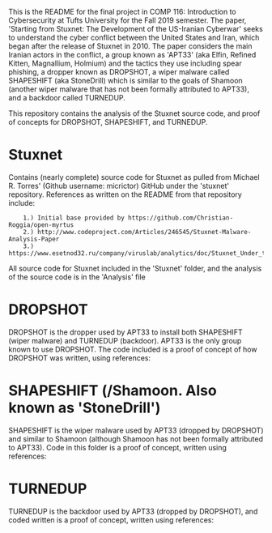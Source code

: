 This is the README for the final project in COMP 116: Introduction to Cybersecurity at Tufts University for the Fall 2019 semester. The paper, 'Starting from Stuxnet: The Development of the US-Iranian Cyberwar' seeks to understand the cyber conflict between the United States and Iran, which began after the release of Stuxnet in 2010. The paper considers the main Iranian actors in the conflict, a group known as 'APT33' (aka Elfin, Refined Kitten, Magnallium, Holmium) and the tactics they use including spear phishing, a dropper known as DROPSHOT, a wiper malware called SHAPESHIFT (aka StoneDrill) which is similar to the goals of Shamoon (another wiper malware that has not been formally attributed to APT33), and a backdoor called TURNEDUP.

This repository contains the analysis of the Stuxnet source code, and proof of concepts for DROPSHOT, SHAPESHIFT, and TURNEDUP.



Stuxnet
=======

Contains (nearly complete) source code for Stuxnet as pulled from Michael R. Torres' (Github username: micrictor) GitHub under the 'stuxnet' repository. References as written on the README from that repository include:

        1.) Initial base provided by https://github.com/Christian-Roggia/open-myrtus
        2.) http://www.codeproject.com/Articles/246545/Stuxnet-Malware-Analysis-Paper
        3.) https://www.esetnod32.ru/company/viruslab/analytics/doc/Stuxnet_Under_the_Microscope.pdf
        
All source code for Stuxnet included in the 'Stuxnet' folder, and the analysis of the source code is in the 'Analysis' file




DROPSHOT
========
DROPSHOT is the dropper used by APT33 to install both SHAPESHIFT (wiper malware) and TURNEDUP (backdoor). APT33 is the only group known to use DROPSHOT. The code included is a proof of concept of how DROPSHOT was written, using references:




SHAPESHIFT (/Shamoon. Also known as 'StoneDrill')
=====================
SHAPESHIFT is the wiper malware used by APT33 (dropped by DROPSHOT) and similar to Shamoon (although Shamoon has not been formally attributed to APT33). Code in this folder is a proof of concept, written using references:




TURNEDUP
=========
TURNEDUP is the backdoor used by APT33 (dropped by DROPSHOT), and coded written is a proof of concept, written using references:
